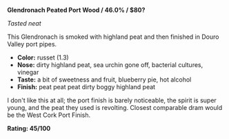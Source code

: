 **Glendronach Peated Port Wood / 46.0% / $80?**

*Tasted neat*

This Glendronach is smoked with highland peat and then finished in Douro Valley port pipes. 

* **Color:** russet (1.3)
* **Nose:** dirty highland peat, sea urchin gone off, bacterial cultures, vinegar   
* **Taste:** a bit of sweetness and fruit, blueberry pie, hot alcohol 
* **Finish:** peat peat peat dirty boggy highland peat 

I don't like this at all; the port finish is barely noticeable, the spirit is super young, and the peat they used is revolting.  Closest comparable dram would be the West Cork Port Finish.

**Rating: 45/100**